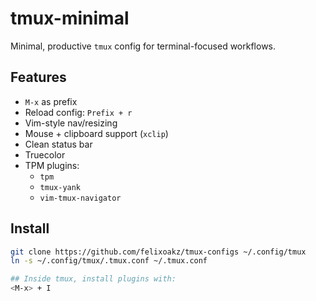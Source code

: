 # tmux-minimal

Minimal, productive `tmux` config for terminal-focused workflows.

## Features

- `M-x` as prefix
- Reload config: `Prefix + r`
- Vim-style nav/resizing
- Mouse + clipboard support (`xclip`)
- Clean status bar
- Truecolor
- TPM plugins:
  - `tpm`
  - `tmux-yank`
  - `vim-tmux-navigator`

## Install

```sh
git clone https://github.com/felixoakz/tmux-configs ~/.config/tmux
ln -s ~/.config/tmux/.tmux.conf ~/.tmux.conf

## Inside tmux, install plugins with:
<M-x> + I
